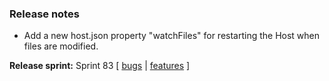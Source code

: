 ### Release notes
<!-- Please add your release notes in the following format:
- My change description (#PR)
-->

- Add a new host.json property "watchFiles" for restarting the Host when files are modified.

**Release sprint:** Sprint 83
[ [bugs](https://github.com/Azure/azure-functions-host/issues?q=is%3Aissue+milestone%3A%22Functions+Sprint+83%22+label%3Abug+is%3Aclosed) | [features](https://github.com/Azure/azure-functions-host/issues?q=is%3Aissue+milestone%3A%22Functions+Sprint+83%22+label%3Afeature+is%3Aclosed) ]